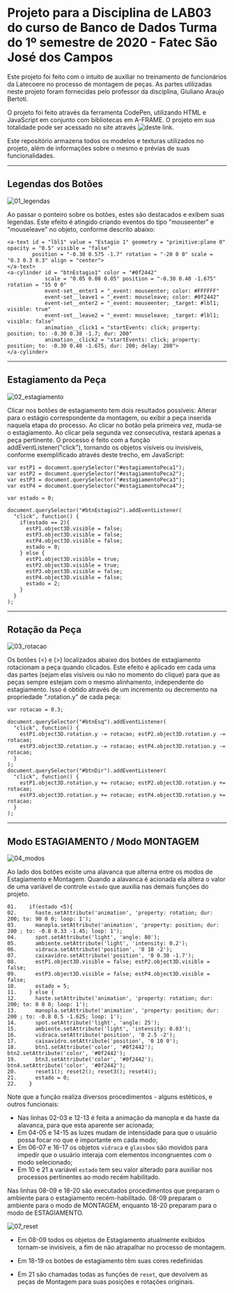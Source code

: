 # Projeto para a Disciplina de LAB03 do curso de Banco de Dados Turma do 1º semestre de 2020 - Fatec São José dos Campos

Este projeto foi feito com o intuito de auxiliar no treinamento de funcionários da Latecoere no processo de montagem de peças.
As partes utilizadas neste projeto foram fornecidas pelo professor da disciplina, Giuliano Araujo Bertoti.

O projeto foi feito através da ferramenta CodePen, utilizando HTML e JavaScript em conjunto com bibliotecas em A-FRAME.
O projeto em sua totalidade pode ser acessado no site através ![deste link](https://codepen.io/rodrigo_reis16/pen/PoPLYxO?editors=1010).

Este repositório armazena todos os modelos e texturas utilizados no projeto, além de informações sobre o mesmo e prévias de suas funcionalidades.
___
## Legendas dos Botões
![01_legendas](https://raw.githubusercontent.com/rodrigocr16/Projeto_Latecoere/master/01_Legendas.gif)

Ao passar o ponteiro sobre os botões, estes são destacados e exibem suas legendas.
Este efeito é atingido criando eventos do tipo "mouseenter" e "mouseleave" no objeto, conforme descrito abaixo:
```
<a-text id = "lbl1" value = "Estagio 1" geometry = "primitive:plane 0" opacity = "0.5" visible = "false"
        position = "-0.30 0.575 -1.7" rotation = "-20 0 0" scale = "0.3 0.3 0.3" align = "center">
</a-text>
<a-cylinder id = "btnEstagio1" color = "#0f2442"
            scale = "0.05 0.08 0.05" position = "-0.30 0.40 -1.675" rotation = "55 0 0"
            event-set__enter1 = "_event: mouseenter; color: #FFFFFF"
            event-set__leave1 = "_event: mouseleave; color: #0f2442"
            event-set__enter2 = "_event: mouseenter; _target: #lbl1; visible: true"
            event-set__leave2 = "_event: mouseleave; _target: #lbl1; visible: false"
            animation__click1 = "startEvents: click; property: position; to: -0.30 0.38 -1.7; dur: 200"
            animation__click2 = "startEvents: click; property: position; to: -0.30 0.40 -1.675; dur: 200; delay: 200">
</a-cylinder>
```
___
## Estagiamento da Peça
![02_estagiamento](https://raw.githubusercontent.com/rodrigocr16/Projeto_Latecoere/master/02_Estagiamento.gif)

Clicar nos botões de estagiamento tem dois resultados possíveis: Alterar para o estágio correspondente da montagem, ou exibir a peça inserida naquela etapa do processo. Ao clicar no botão pela primeira vez, muda-se o estagiamento. Ao clicar pela segunda vez consecutiva, restará apenas a peça pertinente.
O processo é feito com a função addEventListener("click"), tornando os objetos visíveis ou invisíveis, conforme exemplificado através deste trecho, em JavaScript:
```
var estP1 = document.querySelector("#estagiamentoPeca1");
var estP2 = document.querySelector("#estagiamentoPeca2");
var estP3 = document.querySelector("#estagiamentoPeca3");
var estP4 = document.querySelector("#estagiamentoPeca4");

var estado = 0;

document.querySelector("#btnEstagio2").addEventListener(
  "click", function() {
    if(estado == 2){
      estP1.object3D.visible = false;
      estP3.object3D.visible = false;
      estP4.object3D.visible = false;
      estado = 0;
    } else {
      estP1.object3D.visible = true;
      estP2.object3D.visible = true;
      estP3.object3D.visible = false;
      estP4.object3D.visible = false;
      estado = 2;
    }
  }
);
```
___
## Rotação da Peça
![03_rotacao](https://raw.githubusercontent.com/rodrigocr16/Projeto_Latecoere/master/03_Rotacao.gif)

Os botões (<) e (>) localizados abaixo dos botões de estagiamento rotacionam a peça quando clicados. Este efeito é aplicado em cada uma das partes (sejam elas visíveis ou não no momento do clique) para que as peças sempre estejam com o mesmo alinhamento, independente do estagiamento.
Isso é obtido através de um incremento ou decremento na propriedade ".rotation.y" de cada peça:
```
var rotacao = 0.3;

document.querySelector("#btnEsq").addEventListener(
  "click", function() {
    estP1.object3D.rotation.y -= rotacao; estP2.object3D.rotation.y -= rotacao;
    estP3.object3D.rotation.y -= rotacao; estP4.object3D.rotation.y -= rotacao;
  }
);
document.querySelector("#btnDir").addEventListener(
  "click", function() {
    estP1.object3D.rotation.y += rotacao; estP2.object3D.rotation.y += rotacao;
    estP3.object3D.rotation.y += rotacao; estP4.object3D.rotation.y += rotacao;
  }
);
```
___
## Modo ESTAGIAMENTO / Modo MONTAGEM
![04_modos](https://raw.githubusercontent.com/rodrigocr16/Projeto_Latecoere/master/04_Modos.gif)

Ao lado dos botões existe uma alavanca que alterna entre os modos de Estagiamento e Montagem.
Quando a alavanca é acionada ela altera o valor de uma variável de controle `estado` que auxilia nas demais funções do projeto.
```
01.    if(estado <5){
02.      haste.setAttribute('animation', 'property: rotation; dur: 200; to: 90 0 0; loop: 1');
03.      manopla.setAttribute('animation', 'property: position; dur: 200 ; to: -0.8 0.33 -1.45; loop: 1');
04.      spot.setAttribute('light', 'angle: 80');
05.      ambiente.setAttribute('light', 'intensity: 0.2');
06.      vidraca.setAttribute('position', '0 10 -2');
07.      caixavidro.setAttribute('position', '0 0.30 -1.7');
08.      estP1.object3D.visible = false; estP2.object3D.visible = false;
09.      estP3.object3D.visible = false; estP4.object3D.visible = false;
10.      estado = 5;
11.    } else {
12.      haste.setAttribute('animation', 'property: rotation; dur: 200; to: 0 0 0; loop: 1');
13.      manopla.setAttribute('animation', 'property: position; dur: 200 ; to: -0.8 0.5 -1.625; loop: 1');
14.      spot.setAttribute('light', 'angle: 25');
15.      ambiente.setAttribute('light', 'intensity: 0.03');
16.      vidraca.setAttribute('position', '0 2.5 -2');
17.      caixavidro.setAttribute('position', '0 10 0');
18.      btn1.setAttribute('color', '#0f2442'); btn2.setAttribute('color', '#0f2442');
19.      btn3.setAttribute('color', '#0f2442'); btn4.setAttribute('color', '#0f2442');
20.      reset1(); reset2(); reset3(); reset4();
21.      estado = 0;
22.    }
```
Note que a função realiza diversos procedimentos - alguns estéticos, e outros funcionais:
- Nas linhas 02-03 e 12-13 é feita a animação da manopla e da haste da alavanca, para que esta aparente ser acionada;
- Em 04-05 e 14-15 as luzes mudam de intensidade para que o usuário possa focar no que é importante em cada modo;
- Em 06-07 e 16-17 os objetos `vidraca` e `glassbox` são movidos para impedir que o usuário interaja com elementos incongruentes com o modo selecionado;
- Em 10 e 21 a variável `estado` tem seu valor alterado para auxiliar nos processos pertinentes ao modo recém habilitado.

Nas linhas 08-09 e 18-20 são executados procedimentos que preparam o ambiente para o estagiamento recém-habilitado.
08-09 preparam o ambiente para o modo de MONTAGEM, enquanto 18-20 preparam para o modo de ESTAGIAMENTO.

![07_reset](https://raw.githubusercontent.com/rodrigocr16/Projeto_Latecoere/master/07_Reset.gif)

- Em 08-09 todos os objetos de Estagiamento atualmente exibidos tornam-se invisíveis, a fim de não atrapalhar no processo de montagem.

- Em 18-19 os botões de estagiamento têm suas cores redefinidas
- Em 21 são chamadas todas as funções de `reset`, que devolvem as peças de Montagem para suas posições e rotações originais.
